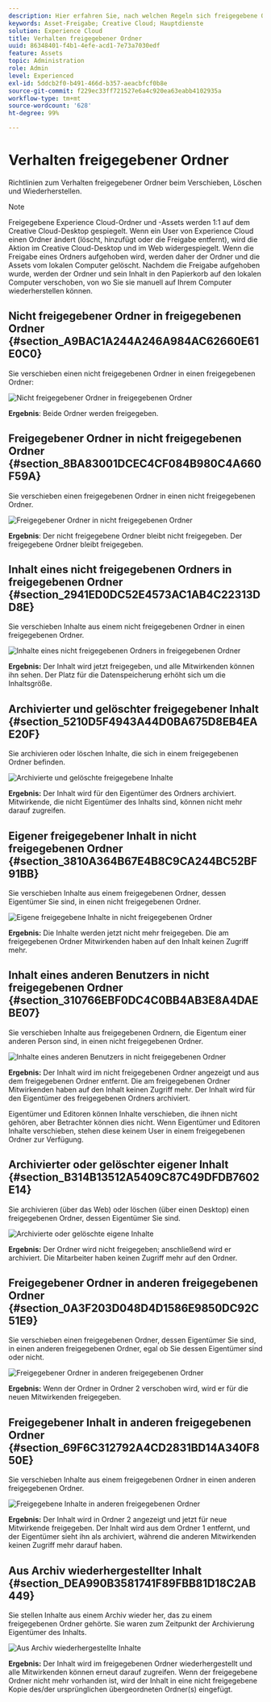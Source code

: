 ```yaml
---
description: Hier erfahren Sie, nach welchen Regeln sich freigegebene Ordner beim Verschieben, Löschen und Wiederherstellen in Experience Cloud verhalten.
keywords: Asset-Freigabe; Creative Cloud; Hauptdienste
solution: Experience Cloud
title: Verhalten freigegebener Ordner
uuid: 86348401-f4b1-4efe-acd1-7e73a7030edf
feature: Assets
topic: Administration
role: Admin
level: Experienced
exl-id: 5ddcb2f0-b491-466d-b357-aeacbfcf0b8e
source-git-commit: f229ec33ff721527e6a4c920ea63eabb4102935a
workflow-type: tm+mt
source-wordcount: '628'
ht-degree: 99%

---
```


# Verhalten freigegebener Ordner

Richtlinien zum Verhalten freigegebener Ordner beim Verschieben, Löschen und Wiederherstellen.

>[!NOTE]
>
>Freigegebene Experience Cloud-Ordner und -Assets werden 1:1 auf dem Creative Cloud-Desktop gespiegelt. Wenn ein User von Experience Cloud einen Ordner ändert (löscht, hinzufügt oder die Freigabe entfernt), wird die Aktion im Creative Cloud-Desktop und im Web widergespiegelt. Wenn die Freigabe eines Ordners aufgehoben wird, werden daher der Ordner und die Assets vom lokalen Computer gelöscht. Nachdem die Freigabe aufgehoben wurde, werden der Ordner und sein Inhalt in den Papierkorb auf den lokalen Computer verschoben, von wo Sie sie manuell auf Ihrem Computer wiederherstellen können.

## Nicht freigegebener Ordner in freigegebenen Ordner {#section_A9BAC1A244A246A984AC62660E61E0C0}

Sie verschieben einen nicht freigegebenen Ordner in einen freigegebenen Ordner:

![Nicht freigegebener Ordner in freigegebenen Ordner](assets/01_assets_move.png)

**Ergebnis**: Beide Ordner werden freigegeben.

## Freigegebener Ordner in nicht freigegebenen Ordner {#section_8BA83001DCEC4CF084B980C4A660F59A}

Sie verschieben einen freigegebenen Ordner in einen nicht freigegebenen Ordner.

![Freigegebener Ordner in nicht freigegebenen Ordner](assets/02_assets_move.png)

**Ergebnis**: Der nicht freigegebene Ordner bleibt nicht freigegeben. Der freigegebene Ordner bleibt freigegeben.

## Inhalt eines nicht freigegebenen Ordners in freigegebenen Ordner {#section_2941ED0DC52E4573AC1AB4C22313DD8E}

Sie verschieben Inhalte aus einem nicht freigegebenen Ordner in einen freigegebenen Ordner.

![Inhalte eines nicht freigegebenen Ordners in freigegebenen Ordner](assets/03_assets_move.png)

**Ergebnis:** Der Inhalt wird jetzt freigegeben, und alle Mitwirkenden können ihn sehen. Der Platz für die Datenspeicherung erhöht sich um die Inhaltsgröße.

## Archivierter und gelöschter freigegebener Inhalt {#section_5210D5F4943A44D0BA675D8EB4EAE20F}

Sie archivieren oder löschen Inhalte, die sich in einem freigegebenen Ordner befinden.

![Archivierte und gelöschte freigegebene Inhalte](assets/04_assets_move.png)

**Ergebnis:** Der Inhalt wird für den Eigentümer des Ordners archiviert. Mitwirkende, die nicht Eigentümer des Inhalts sind, können nicht mehr darauf zugreifen.

## Eigener freigegebener Inhalt in nicht freigegebenen Ordner {#section_3810A364B67E4B8C9CA244BC52BF91BB}

Sie verschieben Inhalte aus einem freigegebenen Ordner, dessen Eigentümer Sie sind, in einen nicht freigegebenen Ordner.

![Eigene freigegebene Inhalte in nicht freigegebenen Ordner](assets/05_assets_move.png)

**Ergebnis:** Die Inhalte werden jetzt nicht mehr freigegeben. Die am freigegebenen Ordner Mitwirkenden haben auf den Inhalt keinen Zugriff mehr.

## Inhalt eines anderen Benutzers in nicht freigegebenen Ordner {#section_310766EBF0DC4C0BB4AB3E8A4DAEBE07}

Sie verschieben Inhalte aus freigegebenen Ordnern, die Eigentum einer anderen Person sind, in einen nicht freigegebenen Ordner.

![Inhalte eines anderen Benutzers in nicht freigegebenen Ordner](assets/06_assets_move.png)

**Ergebnis:** Der Inhalt wird im nicht freigegebenen Ordner angezeigt und aus dem freigegebenen Ordner entfernt. Die am freigegebenen Ordner Mitwirkenden haben auf den Inhalt keinen Zugriff mehr. Der Inhalt wird für den Eigentümer des freigegebenen Ordners archiviert.

Eigentümer und Editoren können Inhalte verschieben, die ihnen nicht gehören, aber Betrachter können dies nicht. Wenn Eigentümer und Editoren Inhalte verschieben, stehen diese keinem User in einem freigegebenen Ordner zur Verfügung.

## Archivierter oder gelöschter eigener Inhalt {#section_B314B13512A5409C87C49DFDB7602E14}

Sie archivieren (über das Web) oder löschen (über einen Desktop) einen freigegebenen Ordner, dessen Eigentümer Sie sind.

![Archivierte oder gelöschte eigene Inhalte](assets/07_assets_move.png)

**Ergebnis:** Der Ordner wird nicht freigegeben; anschließend wird er archiviert. Die Mitarbeiter haben keinen Zugriff mehr auf den Ordner.

## Freigegebener Ordner in anderen freigegebenen Ordner {#section_0A3F203D048D4D1586E9850DC92C51E9}

Sie verschieben einen freigegebenen Ordner, dessen Eigentümer Sie sind, in einen anderen freigegebenen Ordner, egal ob Sie dessen Eigentümer sind oder nicht.

![Freigegebener Ordner in anderen freigegebenen Ordner](assets/09_assets_move.png)

**Ergebnis:** Wenn der Ordner in Ordner 2 verschoben wird, wird er für die neuen Mitwirkenden freigegeben.

## Freigegebener Inhalt in anderen freigegebenen Ordner {#section_69F6C312792A4CD2831BD14A340F850E}

Sie verschieben Inhalte aus einem freigegebenen Ordner in einen anderen freigegebenen Ordner.

![Freigegebene Inhalte in anderen freigegebenen Ordner](assets/11_assets_move.png)

**Ergebnis:** Der Inhalt wird in Ordner 2 angezeigt und jetzt für neue Mitwirkende freigegeben. Der Inhalt wird aus dem Ordner 1 entfernt, und der Eigentümer sieht ihn als archiviert, während die anderen Mitwirkenden keinen Zugriff mehr darauf haben.

## Aus Archiv wiederhergestellter Inhalt {#section_DEA990B3581741F89FBB81D18C2AB449}

Sie stellen Inhalte aus einem Archiv wieder her, das zu einem freigegebenen Ordner gehörte. Sie waren zum Zeitpunkt der Archivierung Eigentümer des Inhalts.

![Aus Archiv wiederhergestellte Inhalte](assets/12_assets_move.png)

**Ergebnis:** Der Inhalt wird im freigegebenen Ordner wiederhergestellt und alle Mitwirkenden können erneut darauf zugreifen. Wenn der freigegebene Ordner nicht mehr vorhanden ist, wird der Inhalt in eine nicht freigegebene Kopie des/der ursprünglichen übergeordneten Ordner(s) eingefügt.
